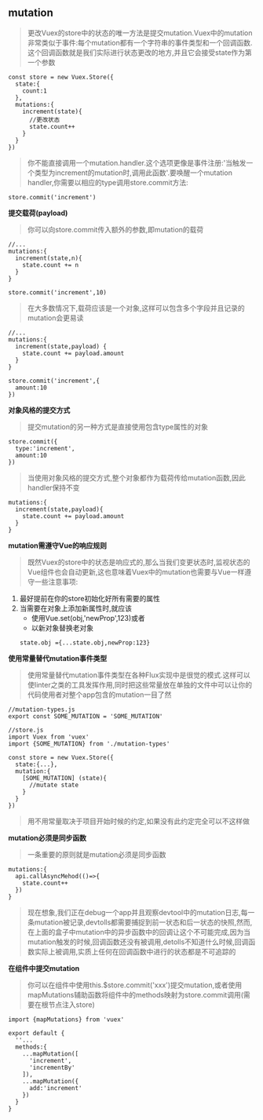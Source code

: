 ## mutation
>更改Vuex的store中的状态的唯一方法是提交mutation.Vuex中的mutation非常类似于事件:每个mutation都有一个字符串的事件类型和一个回调函数.这个回调函数就是我们实际进行状态更改的地方,并且它会接受state作为第一个参数
```
const store = new Vuex.Store({
  state:{
    count:1
  },
  mutations:{
    increment(state){
      //更改状态
      state.count++
    }
  }
})
```
>你不能直接调用一个mutation.handler.这个选项更像是事件注册:'当触发一个类型为increment的mutation时,调用此函数'.要唤醒一个mutation handler,你需要以相应的type调用store.commit方法:
```
store.commit('increment')
```

**提交载荷(payload)**
>你可以向store.commit传入额外的参数,即mutation的载荷
```
//...
mutations:{
  increment(state,n){
    state.count += n
  }
}
```
```
store.commit('increment',10)
```
>在大多数情况下,载荷应该是一个对象,这样可以包含多个字段并且记录的mutation会更易读
```
//...
mutations:{
  increment(state,payload) {
    state.count += payload.amount
  }
}
```
```
store.commit('increment',{
  amount:10
})
```

**对象风格的提交方式**
>提交mutation的另一种方式是直接使用包含type属性的对象
```
store.commit({
  type:'increment',
  amount:10
})
```
>当使用对象风格的提交方式,整个对象都作为载荷传给mutation函数,因此handler保持不变
```
mutations:{
  increment(state,payload){
    state.count += payload.amount
  }
}
```
**mutation需遵守Vue的响应规则**
>既然Vuex的store中的状态是响应式的,那么当我们变更状态时,监视状态的Vue组件也会自动更新,这也意味着Vuex中的mutation也需要与Vue一样遵守一些注意事项:
1. 最好提前在你的store初始化好所有需要的属性
2. 当需要在对象上添加新属性时,就应该
    - 使用Vue.set(obj,'newProp',123)或者
    - 以新对象替换老对象
    ```
    state.obj ={...state.obj,newProp:123}
    ```

**使用常量替代mutation事件类型**
>使用常量替代mutation事件类型在各种Flux实现中是很觉的模式.这样可以使linter之类的工具发挥作用,同时把这些常量放在单独的文件中可以让你的代码使用者对整个app包含的mutation一目了然
```
//mutation-types.js
export const SOME_MUTATION = 'SOME_MUTATION'
```
```
//store.js
import Vuex from 'vuex'
import {SOME_MUTATION} from './mutation-types'

const store = new Vuex.Store({
  state:{...},
  mutation:{
    [SOME_MUTATION] (state){
      //mutate state
    }
  }
})
```
>用不用常量取决于项目开始时候的约定,如果没有此约定完全可以不这样做

**mutation必须是同步函数**
>一条重要的原则就是mutation必须是同步函数
```
mutations:{
  api.callAsyncMehod(()=>{
    state.count++
  })
}
```
>现在想象,我们正在debug一个app并且观察devtool中的mutation日志,每一条mutation被记录,devtolls都需要捕捉到前一状态和后一状态的快照,然而,在上面的盒子中mutation中的异步函数中的回调让这个不可能完成,因为当mutation触发的时候,回调函数还没有被调用,detolls不知道什么时候,回调函数实际上被调用,实质上任何在回调函数中进行的状态都是不可追踪的

**在组件中提交mutation**
>你可以在组件中使用this.$store.commit('xxx')提交mutation,或者使用mapMutations辅助函数将组件中的methods映射为store.commit调用(需要在根节点注入store)
```
import {mapMutations} from 'vuex'

export default {
  ''...
  methods:{
    ...mapMutation([
      'increment',
      'incrementBy'
    ]),
    ...mapMutation({
      add:'increment'
    })
  }
}
```